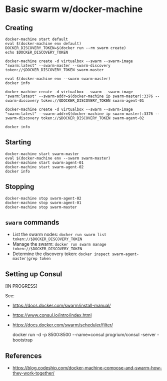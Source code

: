 # Basic swarm w/docker-machine

## Creating
    docker-machine start default
    eval $(docker-machine env default)
    DOCKER_DISCOVERY_TOKEN=$(docker run --rm swarm create)
    echo $DOCKER_DISCOVERY_TOKEN

    docker-machine create -d virtualbox --swarm --swarm-image "swarm:latest" --swarm-master --swarm-discovery token://$DOCKER_DISCOVERY_TOKEN swarm-master

    eval $(docker-machine env --swarm swarm-master)
    docker info

    docker-machine create -d virtualbox --swarm --swarm-image "swarm:latest" --swarm-addr=$(docker-machine ip swarm-master):3376 --swarm-discovery token://$DOCKER_DISCOVERY_TOKEN swarm-agent-01

    docker-machine create -d virtualbox --swarm --swarm-image "swarm:latest" --swarm-addr=$(docker-machine ip swarm-master):3376 --swarm-discovery token://$DOCKER_DISCOVERY_TOKEN swarm-agent-02

    docker info

## Starting

    docker-machine start swarm-master
    eval $(docker-machine env --swarm swarm-master)
    docker-machine start swarm-agent-01
    docker-machine start swarm-agent-02
    docker info

## Stopping

    docker-machine stop swarm-agent-02
    docker-machine stop swarm-agent-01
    docker-machine stop swarm-master

## `swarm` commands

- List the swarm nodes: `docker run swarm list token://$DOCKER_DISCOVERY_TOKEN`
- Manage the swarm: `docker run swarm manage token://$DOCKER_DISCOVERY_TOKEN`
- Determine the discovery token: `docker inspect swarm-agent-master|grep token`

## Setting up Consul

[IN PROGRESS]

See:

- <https://docs.docker.com/swarm/install-manual/>
- <https://www.consul.io/intro/index.html>
- <https://docs.docker.com/swarm/scheduler/filter/>


    docker run -d -p 8500:8500 --name=consul progrium/consul -server -bootstrap

## References

- <https://blog.codeship.com/docker-machine-compose-and-swarm-how-they-work-together/>
